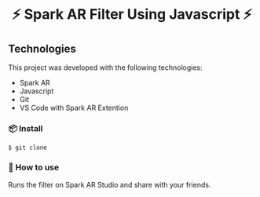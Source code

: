 <h1 align="center">
    ⚡️ Spark AR Filter Using Javascript ⚡️
</h1>

## Technologies

This project was developed with the following technologies:

- Spark AR
- Javascript
- Git
- VS Code with Spark AR Extention

### 📦 Install

```
$ git clone

```

### 🔨 How to use

Runs the filter on Spark AR Studio and share with your friends.

